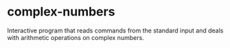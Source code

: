# complex-numbers
Interactive program that reads commands from the standard input and deals with arithmetic operations on complex numbers.
